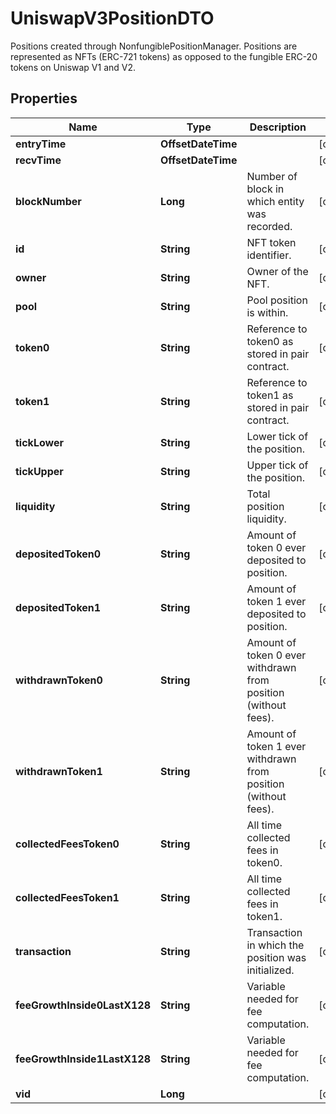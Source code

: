 

# UniswapV3PositionDTO

Positions created through NonfungiblePositionManager. Positions are represented as NFTs (ERC-721 tokens) as opposed to the fungible ERC-20 tokens on Uniswap V1 and V2.

## Properties

| Name | Type | Description | Notes |
|------------ | ------------- | ------------- | -------------|
|**entryTime** | **OffsetDateTime** |  |  [optional] |
|**recvTime** | **OffsetDateTime** |  |  [optional] |
|**blockNumber** | **Long** | Number of block in which entity was recorded. |  [optional] |
|**id** | **String** | NFT token identifier. |  [optional] |
|**owner** | **String** | Owner of the NFT. |  [optional] |
|**pool** | **String** | Pool position is within. |  [optional] |
|**token0** | **String** | Reference to token0 as stored in pair contract. |  [optional] |
|**token1** | **String** | Reference to token1 as stored in pair contract. |  [optional] |
|**tickLower** | **String** | Lower tick of the position. |  [optional] |
|**tickUpper** | **String** | Upper tick of the position. |  [optional] |
|**liquidity** | **String** | Total position liquidity. |  [optional] |
|**depositedToken0** | **String** | Amount of token 0 ever deposited to position. |  [optional] |
|**depositedToken1** | **String** | Amount of token 1 ever deposited to position. |  [optional] |
|**withdrawnToken0** | **String** | Amount of token 0 ever withdrawn from position (without fees). |  [optional] |
|**withdrawnToken1** | **String** | Amount of token 1 ever withdrawn from position (without fees). |  [optional] |
|**collectedFeesToken0** | **String** | All time collected fees in token0. |  [optional] |
|**collectedFeesToken1** | **String** | All time collected fees in token1. |  [optional] |
|**transaction** | **String** | Transaction in which the position was initialized. |  [optional] |
|**feeGrowthInside0LastX128** | **String** | Variable needed for fee computation. |  [optional] |
|**feeGrowthInside1LastX128** | **String** | Variable needed for fee computation. |  [optional] |
|**vid** | **Long** |  |  [optional] |



